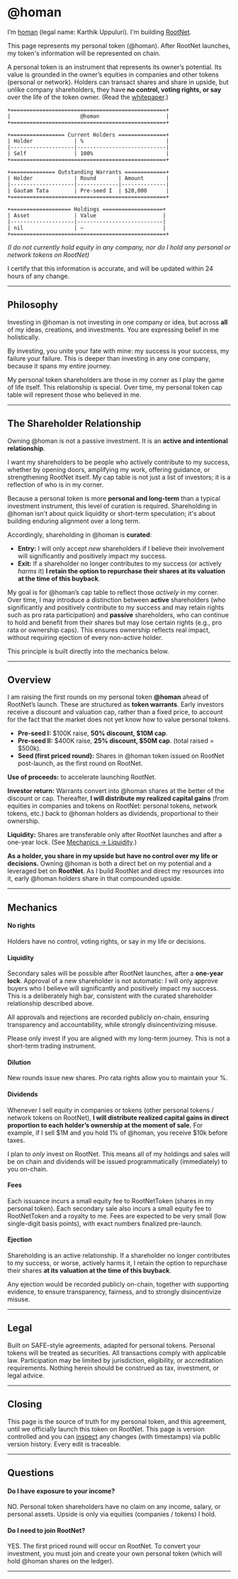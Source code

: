 # @homan

I’m [homan](https://x.com/homanspirit) (legal name: Karthik Uppuluri). I'm building [RootNet](https://onroot.net/).

This page represents my personal token (@homan). After RootNet launches, my token's information will be represented on chain.

A personal token is an instrument that represents its owner’s potential. Its value is grounded in the owner’s equities in companies and other tokens (personal or network). Holders can transact shares and share in upside, but unlike company shareholders, they have **no control, voting rights, or say** over the life of the token owner. (Read the [whitepaper](https://onroot.net/whitepaper).)

```
+=================================================+
|                      @homan                     |
+=================================================+

+================= Current Holders ===============+
| Holder             | %                          |
|--------------------|----------------------------|
| Self               | 100%                       |
+=================================================+

+============== Outstanding Warrants =============+
| Holder             | Round       | Amount       |
|--------------------|-------------|--------------|
| Gautam Tata        | Pre-seed I  | $20,000      |
+=================================================+

+=================== Holdings ===================+
| Asset              | Value                     |
|--------------------|---------------------------|
| nil                | —                         |
+=================================================+
```

_(I do not currently hold equity in any company, nor do I hold any personal or network tokens on RootNet)_

I certify that this information is accurate, and will be updated within 24 hours of any change.

---

## Philosophy

Investing in @homan is not investing in one company or idea, but across **all** of my ideas, creations, and investments. You are expressing belief in me holistically.

By investing, you unite your fate with mine: my success is your success, my failure your failure. This is deeper than investing in any one company, because it spans my entire journey.

My personal token shareholders are those in my corner as I play the game of life itself. This relationship is special. Over time, my personal token cap table will represent those who believed in me.

---

## The Shareholder Relationship

Owning @homan is not a passive investment. It is an **active and intentional relationship**.

I want my shareholders to be people who actively contribute to my success, whether by opening doors, amplifying my work, offering guidance, or strengthening RootNet itself. My cap table is not just a list of investors; it is a reflection of who is in my corner.

Because a personal token is more **personal and long-term** than a typical investment instrument, this level of curation is required. Shareholding in @homan isn't about quick liquidity or short-term speculation; it's about building enduring alignment over a long term.

Accordingly, shareholding in @homan is **curated**:
- **Entry:** I will only accept *new* shareholders if I believe their involvement will significantly and positively impact my success.
- **Exit:** If a shareholder no longer contributes to my success (or actively _harms_ it) **I retain the option to repurchase their shares at its valuation at the time of this buyback**.

My goal is for @homan’s cap table to reflect those *actively* in my corner. Over time, I may introduce a distinction between **active** shareholders (who significantly and positively contribute to my success and may retain rights such as pro rata participation) and **passive** shareholders, who can continue to hold and benefit from their shares but may lose certain rights (e.g., pro rata or ownership caps). This ensures ownership reflects real impact, without requiring ejection of every non-active holder.

This principle is built directly into the mechanics below.

---

## Overview

I am raising the first rounds on my personal token **@homan** ahead of RootNet’s launch. These are structured as **token warrants**. Early investors receive a discount and valuation cap, rather than a fixed price, to account for the fact that the market does not yet know how to value personal tokens.

- **Pre-seed I:** $100K raise, **50% discount, $10M cap**.
- **Pre-seed II:** $400K raise, **25% discount, $50M cap**. (total raised = $500k).
- **Seed (first priced round):** Shares in @homan token issued on RootNet post-launch, as the first round on RootNet.

**Use of proceeds:** to accelerate launching RootNet.

**Investor return:** Warrants convert into @homan shares at the better of the discount or cap. Thereafter, **I will distribute my realized capital gains** (from equities in companies and tokens on RootNet: personal tokens, network tokens, etc.) back to @homan holders as dividends, proportional to their ownership.

**Liquidity:** Shares are transferable only after RootNet launches and after a one-year lock. (See [Mechanics → Liquidity](#liquidity).)

**As a holder, you share in my upside but have no control over my life or decisions.** Owning @homan is both a direct bet on my potential and a leveraged bet on **RootNet**. As I build RootNet and direct my resources into it, early @homan holders share in that compounded upside.

---

## Mechanics

#### No rights

Holders have no control, voting rights, or say in my life or decisions.

#### Liquidity

Secondary sales will be possible after RootNet launches, after a **one-year lock**. Approval of a new shareholder is not automatic: I will only approve buyers who I believe will significantly and positively impact my success. This is a deliberately high bar, consistent with the curated shareholder relationship described above.

All approvals and rejections are recorded publicly on-chain, ensuring transparency and accountability, while strongly disincentivizing misuse.

Please only invest if you are aligned with my long-term journey. This is not a short-term trading instrument.

#### Dilution

New rounds issue new shares. Pro rata rights allow you to maintain your %.

#### Dividends

Whenever I sell equity in companies or tokens (other personal tokens / network tokens on RootNet), **I will distribute realized capital gains in direct proportion to each holder’s ownership at the moment of sale.** For example, if I sell $1M and you hold 1% of @homan, you receive $10k before taxes.

I plan to *only* invest on RootNet. This means all of my holdings and sales will be on chain and dividends will be issued programmatically (immediately) to you on-chain.

#### Fees

Each issuance incurs a small equity fee to RootNetToken (shares in my personal token). Each secondary sale also incurs a small equity fee to RootNetToken and a royalty to me. Fees are expected to be very small (low single-digit basis points), with exact numbers finalized pre-launch.

#### Ejection

Shareholding is an active relationship. If a shareholder no longer contributes to my success, or worse, actively harms it, I retain the option to repurchase their shares **at its valuation at the time of this buyback**. 

Any ejection would be recorded publicly on-chain, together with supporting evidence, to ensure transparency, fairness, and to strongly disincentivize misuse.

---

## Legal

Built on SAFE-style agreements, adapted for personal tokens. Personal tokens will be treated as securities. All transactions comply with applicable law. Participation may be limited by jurisdiction, eligibility, or accreditation requirements. Nothing herein should be construed as tax, investment, or legal advice.

---

## Closing

This page is the source of truth for my personal token, and this agreement, until we officially launch this token on RootNet. This page is version controlled and you can [inspect](https://github.com/root-foundation/root/blob/main/tokens/%40homan.md) any changes (with timestamps) via public version history. Every edit is traceable.

---

## Questions

#### Do I have exposure to your income?
NO. Personal token shareholders have no claim on any income, salary, or personal assets. Upside is only via equities (companies / tokens) I hold.

#### Do I need to join RootNet?
YES. The first priced round will occur on RootNet. To convert your investment, you must join and create your own personal token (which will hold @homan shares on the ledger).

---


